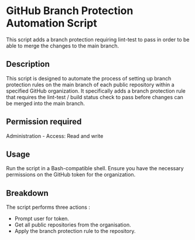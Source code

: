 # GitHub Branch Protection Automation Script
This script adds a branch protection requiring lint-test to pass in order to be able to merge the changes to the main branch.

## Description
This script is designed to automate the process of setting up branch protection rules on the main branch of each public repository within a specified GitHub organization. It specifically adds a branch protection rule that requires the lint-test / build status check to pass before changes can be merged into the main branch.

## Permission required

Administration - Access: Read and write

## Usage
Run the script in a Bash-compatible shell. Ensure you have the necessary permissions on the GitHub token for the organization.

## Breakdown
The script performs three actions :
- Prompt user for token.
- Get all public repositories from the organisation.
- Apply the branch protection rule to the repository.
